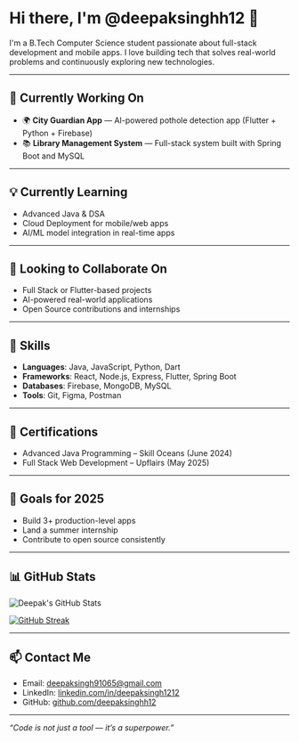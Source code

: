 # Hi there, I'm @deepaksinghh12 👋

I'm a B.Tech Computer Science student passionate about full-stack development and mobile apps. I love building tech that solves real-world problems and continuously exploring new technologies.

---

## 🚀 Currently Working On
- 🌍 **City Guardian App** — AI-powered pothole detection app (Flutter + Python + Firebase)
- 📚 **Library Management System** — Full-stack system built with Spring Boot and MySQL

---

## 💡 Currently Learning
- Advanced Java & DSA
- Cloud Deployment for mobile/web apps
- AI/ML model integration in real-time apps

---

## 🤝 Looking to Collaborate On
- Full Stack or Flutter-based projects
- AI-powered real-world applications
- Open Source contributions and internships

---

## 🔧 Skills
- **Languages**: Java, JavaScript, Python, Dart
- **Frameworks**: React, Node.js, Express, Flutter, Spring Boot
- **Databases**: Firebase, MongoDB, MySQL
- **Tools**: Git, Figma, Postman

---

## 📜 Certifications
- Advanced Java Programming – Skill Oceans (June 2024)
- Full Stack Web Development – Upflairs (May 2025)

---

## 🎯 Goals for 2025
- Build 3+ production-level apps
- Land a summer internship
- Contribute to open source consistently

---

## 📊 GitHub Stats

![Deepak's GitHub Stats](https://github-readme-stats.vercel.app/api?username=deepaksinghh12&show_icons=true&theme=tokyonight)

[![GitHub Streak](https://streak-stats.demolab.com?user=deepaksinghh12&theme=tokyonight)](https://git.io/streak-stats)

---

## 📫 Contact Me
- Email: deepaksingh91065@gmail.com  
- LinkedIn: [linkedin.com/in/deepaksingh1212](https://www.linkedin.com/in/deepaksingh1212/)  
- GitHub: [github.com/deepaksinghh12](https://github.com/deepaksinghh12)

---

_“Code is not just a tool — it’s a superpower.”_

